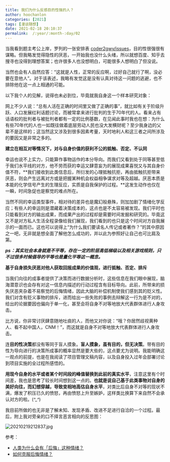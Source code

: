 ```yaml
---
title: 我们为什么反感目的性强的人？
author: hoochanlon
categories: [2021]
tags: [漫谈随想]
date: 2021-02-18 20:10:37
permalink:  /:year/:month-:day/02
---
```

当我看到题主考公上岸，罗列的一张安排表 [coder2gwy/issues](https://github.com/coder2gwy/coder2gwy/issues/1#issuecomment-780593485)，目的性很强很有谋略。但我略发觉得隐性的厌恶，一开始我也没什么头绪，所以就想百度、知乎去搜寻也没得到理想答案；也许很多人也没想明白，可能很多人想明白了但没说。

<!-- more -->

当然也会有人自然应答：“这就是人性，正常的反应啊，过好自己就行了啊，没必要在意他人”。对于该表述，我略有发觉这是没有认真对待这一问题的逃避，也不排除他在这一点上相通的可能。

以下我个人的见解，说得也未必到位，毕竟就我自身这一个样本研究对象：

网上不少人说：“总有人活在正确的时间里又做了正确的事”，就比如有关于阶级升跃、人口发展红利话题讨论，而被常拿来进行批判的生于70年代的人。看来占有话语权的批判者与被批判者都有一定的比例基数，在见闻此事时我也在想：为什么有些70年代的人也一如既往做着底层劳动人民也没大发横财呢？至少我身边的父辈不是这样的；这当然这又涉及到很多因素考量，天时地利人和这三者之间所涉及的要因又是非常之多的。

**建立在相互对等情况下，对与自身价值的获利不公的抵触、否定、不认同**

幸运也说不上实力，只能算作事物运作的本分导向。而我们又看到处于同等甚至低于我们水平线的对方，他不劳而获的幸运又肆意妄为的展现成果喜悦又与其自身价值不符，**我们接收到此类信息后，所衍发的心理抵触抗拒，再由抵触抗拒带来厌恶，则会产生远离对方或是把握某种机会权益相争谋求对等及超越。厌恶本质是本能的化学信号产生的生理反应，实质是自我保护的过程。**这发生动作也仅在一瞬，时间急促也是察觉的难点所在。

当然不同的幸运类型事件，相对待的差异也是魔幻般悬殊，则加加剧了情绪化学反应；有些人的幸运则是潜藏着决策成本的，这点也是不太容易被发现。我们平时也只能看到对方的输出成果，而成果产出的过程却是需要时间发掘和研究的。毕竟这又不是对方私人生活全程录像给我们展现，我们看到的也只是这个时间对方自我展示的一面而已。这也可以说得上“为什么我们要读名人传记或者著作？”的其中原因之一吧，无非就是想全面了解他怎么成功的，并以此为参照好让自己也可比肩及第。

***ps：其实社会本身就是不平等，存在一定的阶层高低梯级以及相关游戏规则，只不过很多时候倡导的平等也是量化平等这一概念。***

**基于自身损失厌恶对他人获取回报成果的价值观，进行抵触、否定、排斥**

当我们向往的成事者提供了决策而进行数据分析时，这些信息在我们眼中展现，脑海潜意识也会存有对这一信息内描述的行动过程含有目标导向。此前，所带来的损失厌恶夹杂着不易察觉的后悔情绪，因此大脑的补偿机制使我们感到其的贬义性。我们对含有贬义事物的排斥，进而给出一些失败的事例去辩解这一行为是不对的，给出的论据要因也偏向于单一化，甚至会将自身不对等地放大代表群体进行人身攻击。

比方说，你非常讨厌肆意随地吐痰的人，而他又对你说：“哦？你居然歧视黄种人、看不起中国人，CNM！”，而这就是自身不对等地放大代表群体进行人身攻击。

连**目的性决策**都没有等同于盲人摸象。**盲人摸象，虽有目的，但无决策**。带有目的性为导向进行的决策所成事的概率显然是要大些的，这点要尤为说明。我能明确这一观点的前提，也是在我阅读了项目管理文稿内容，以及自身投入过年会部署讨论到项目实施的全过程所感悟的。


**用现今自身的水平或者某个时间段的峰值替换到此前的真实水平**，注意这里有个时间差，我也是思考了较长时间想到这一点的。**也就是说自己基于此类事物对自身的美好向往，而幻想穿越，导致变相地高估自身水平**，对类比后自身不对等的现状不满，爆发了积压已久的愤怒，再由愤怒上升至嫉妒，这样类比换算下来自然不会承认对方的啦。(*^_^*)

我目前所做的也无非是了解未知、发现矛盾、改进不足进行自洽的一个过程。最后，附上我对旁亲的口不择言恶言相向的反思图：

![20210219212837.jpg](https://i.loli.net/2021/02/19/DC6aJiQoNn19kyc.jpg)

参考：

* [人类为什么会有「后悔」这种情绪？](https://www.zhihu.com/question/59400738)
* [如何克服后悔情绪？](https://zhuanlan.zhihu.com/p/27434378)
